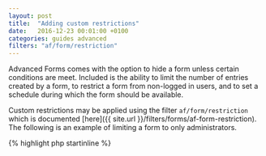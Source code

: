 ```yaml
---
layout: post
title:  "Adding custom restrictions"
date:   2016-12-23 00:01:00 +0100
categories: guides advanced
filters: "af/form/restriction"
---
```


Advanced Forms comes with the option to hide a form unless certain conditions are meet. Included is the ability to limit the number of entries created by a form, to restrict a form from non-logged in users, and to set a schedule during which the form should be available.

Custom restrictions may be applied using the filter `af/form/restriction` which is documented [here]({{ site.url }}/filters/forms/af-form-restriction). The following is an example of limiting a form to only administrators.

{% highlight php startinline %}
<?php

function restrict_form( $restriction, $form, $args ) {
    if ( $restriction ) {
        return $restriction;
    }
    
    if ( ! current_user_can( 'manage_options' ) ) {
        return 'You need to be an administrator.';
    }
    
    return false;
}
add_filter( 'af/form/restriction', 'restrict_form', 10, 3 );

{% endhighlight %}
